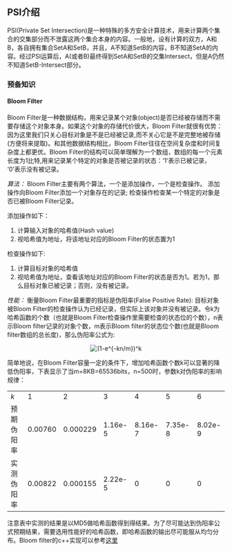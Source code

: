 ## PSI介绍

PSI(Private Set Intersection)是一种特殊的多方安全计算技术，用来计算两个集合的交集部分而不泄露这两个集合本身的内容。一般地，设有计算的双方，A和B，各自拥有集合SetA和SetB，并且，A不知道SetB的内容，B不知道SetA的内容。经过PSI运算后，A(或者B)最终得到SetA和SetB的交集Intersect，但是A仍然不知道SetB-Intersect部分。


### 预备知识
#### Bloom Filter
Bloom Filter是一种数据结构，用来记录某个对象(object)是否已经被存储而不需要存储这个对象本身。如果这个对象的存储代价很大，Bloom Filter就很有优势：因为这里我们只关心目标对象是不是已经被记录,而不关心它是不是完整地被存储(方便将来提取)。和其他数据结构相比，Bloom Filter往往在空间复杂度和时间复杂度上都更优。Bloom Filter的结构可以简单理解为一个数组，数组的每一个元素长度为1比特,用来记录某个特定的对象是否被记录的状态：‘1’表示已被记录， ‘0’表示没有被记录。

*算法：* Bloom Filter主要有两个算法，一个是添加操作，一个是检查操作。 添加操作向Bloom Filter添加一个对象存在的记录; 检查操作检查某一个特定的对象是否已被Bloom Filter记录。

添加操作如下：
1. 计算输入对象的哈希值(Hash value)
2. 视哈希值为地址，将该地址对应的Bloom Filter的状态置为1

检查操作如下:
1. 计算目标对象的哈希值
2. 视哈希值为地址，查看该地址对应的Bloom Filter的状态是否为1。若为1，那么目标对象已被记录；否则，没有被记录。

*性能：* 衡量Bloom Filter最重要的指标是伪阳率(False Positive Rate): 目标对象被Bloom Filter的检查操作认为已经记录，但实际上该对象并没有被记录。令k为哈希函数的个数（也就是Bloom Filter检查操作里需要检查的状态位的个数），n表示Bloom filter记录的对象个数，m表示Bloom filter的状态位个数(也就是Bloom filter数组的总长度)，那么伪阳率公式为:
<p align="center">
<img src="https://latex.codecogs.com/svg.image?(1-e^{-kn/m})^k" title="(1-e^{-kn/m})^k" />
</p>

简单地说，在Bloom Filter容量一定的条件下，增加哈希函数个数k可以显著的降低伪阳率，下表显示了当m=8KB=65536bits，n=500时，参数k对伪阳率的影响规律：
<table class="wp-block-table"><tbody><tr><td><em>k</em></td><td>1</td><td>2</td><td>3</td><td>4</td><td>5</td><td>6</td></tr><tr><td>预期伪阳率</td><td>0.00760</td><td>0.000229</td><td>1.16e-5</td><td>8.16e-7</td><td>7.35e-8</td><td>8.02e-9</td></tr><tr><td>实测伪阳率</td><td>0.00822</td><td>0.000155</td><td>2.22e-5</td><td>0</td><td>0</td><td>0</td></tr></tbody></table>

注意表中实测的结果是以MD5做哈希函数得到得结果。为了尽可能达到伪阳率公式预期结果，需要选用性能好的哈希函数，即哈希函数的输出尽可能服从均匀分布。Bloom filter的c++实现可以参考[这里](https://github.com/ArashPartow/bloom)
